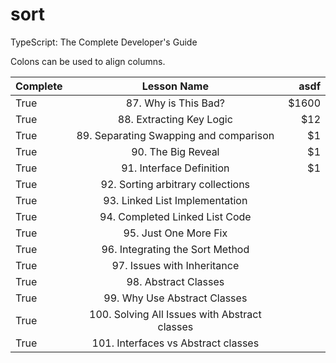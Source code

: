 # sort

TypeScript: The Complete Developer's Guide

Colons can be used to align columns.

| Complete |                  Lesson Name                  |  asdf |
| -------- | :-------------------------------------------: | ----: |
| True     |             87. Why is This Bad?              | $1600 |
| True     |           88. Extracting Key Logic            |   $12 |
| True     |    89. Separating Swapping and comparison     |    $1 |
| True     |              90. The Big Reveal               |    $1 |
| True     |           91. Interface Definition            |    $1 |
| True     |       92. Sorting arbitrary collections       |       |
| True     |        93. Linked List Implementation         |       |
| True     |        94. Completed Linked List Code         |       |
| True     |             95. Just One More Fix             |       |
| True     |        96. Integrating the Sort Method        |       |
| True     |          97. Issues with Inheritance          |       |
| True     |             98. Abstract Classes              |       |
| True     |         99. Why Use Abstract Classes          |       |
| True     | 100. Solving All Issues with Abstract classes |       |
| True     |      101. Interfaces vs Abstract classes      |       |
